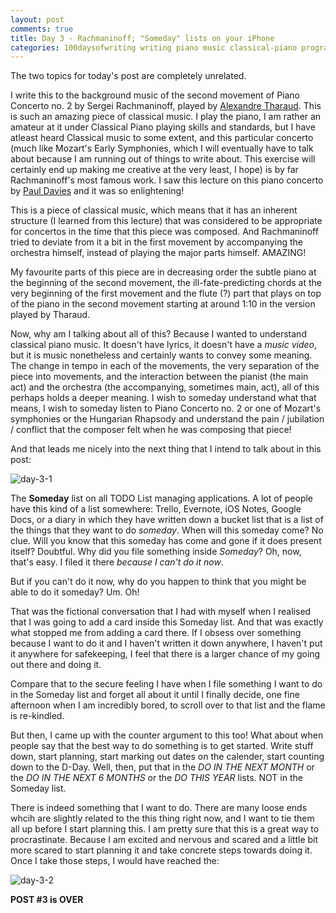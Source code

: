 ```yaml
---
layout: post
comments: true
title: Day 3 - Rachmaninoff; "Someday" lists on your iPhone
categories: 100daysofwriting writing piano music classical-piano programming
---
```


The two topics for today's post are completely unrelated.

I write this to the background music of the second movement of Piano Concerto
no. 2 by Sergei Rachmaninoff, played by [Alexandre
Tharaud](https://www.youtube.com/watch?v=zRi1smZ9Il8). This is such an amazing
piece of classical music. I play the piano, I am rather an amateur at it under
Classical Piano playing skills and standards, but I have atleast heard Classical
music to some extent, and this particular concerto (much like Mozart's Early
Symphonies, which I will eventually have to talk about because I am running out
of things to write about. This exercise will certainly end up making me creative
at the very least, I hope) is by far Rachmaninoff's most famous work. I saw this
lecture on this piano concerto by [Paul
Davies](https://www.youtube.com/watch?v=EPETreJpx2o) and it was so enlightening!

This is a piece of classical music, which means that it has an inherent
structure (I learned from this lecture) that was considered to be appropriate
for concertos in the time that this piece was composed. And Rachmaninoff tried
to deviate from it a bit in the first movement by accompanying the orchestra
himself, instead of playing the major parts himself. AMAZING!

My favourite parts of this piece are in decreasing order the subtle piano at the
beginning of the second movement, the ill-fate-predicting chords at the very
beginning of the first movement and the flute (?) part that plays on top of the
piano in the second movement starting at around 1:10 in the version played by
Tharaud.

Now, why am I talking about all of this? Because I wanted to understand
classical piano music. It doesn't have lyrics, it doesn't have a _music video_,
but it is music nonetheless and certainly wants to convey some meaning. The
change in tempo in each of the movements, the very separation of the piece into
movements, and the interaction between the pianist (the main act) and the
orchestra (the accompanying, sometimes main, act), all of this perhaps holds a
deeper meaning. I wish to someday understand what that means, I wish to someday
listen to Piano Concerto no. 2 or one of Mozart's symphonies or the Hungarian
Rhapsody and understand the pain / jubilation / conflict that the composer felt
when he was composing that piece!

And that leads me nicely into the next thing that I intend to talk about in this
post:

![day-3-1](/blog/public/img/day-3-1.png)

The **Someday** list on all TODO List managing applications. A lot of people
have this kind of a list somewhere: Trello, Evernote, iOS Notes, Google Docs, or
a diary in which they have written down a bucket list that is a list of the
things that they want to do _someday_. When will this someday come? No clue.
Will you know that this someday has come and gone if it does present itself?
Doubtful. Why did you file something inside _Someday_? Oh, now, that's easy. I
filed it there _because I can't do it now_.

But if you can't do it now, why do you happen to think that you might be able to
do it someday? Um. Oh!

That was the fictional conversation that I had with myself when I realised that
I was going to add a card inside this Someday list. And that was exactly what
stopped me from adding a card there. If I obsess over something because I want
to do it and I haven't written it down anywhere, I haven't put it anywhere for
safekeeping, I feel that there is a larger chance of my going out there and
doing it. 

Compare that to the secure feeling I have when I file something I want to do in
the Someday list and forget all about it until I finally decide, one fine
afternoon when I am incredibly bored, to scroll over to that list and the flame
is re-kindled.

But then, I came up with the counter argument to this too! What about when
people say that the best way to do something is to get started. Write stuff
down, start planning, start marking out dates on the calender, start counting
down to the D-Day. Well, then, put that in the _DO IN THE NEXT MONTH_ or the _DO
IN THE NEXT 6 MONTHS_ or the _DO THIS YEAR_ lists. NOT in the Someday list.

There is indeed something that I want to do. There are many loose ends whcih are
slightly related to the this thing right now, and I want to tie them all up
before I start planning this. I am pretty sure that this is a great way to
procrastinate. Because I am excited and nervous and scared and a little bit more
scared to start planning it and take concrete steps towards doing it. Once I
take those steps, I would have reached the:

![day-3-2](/blog/public/img/day-3-2.jpg)

**POST #3 is OVER**
